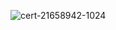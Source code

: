 ![cert-21658942-1024](https://user-images.githubusercontent.com/83401837/121699471-3413d000-cae4-11eb-9a20-967f7181ed43.png)

